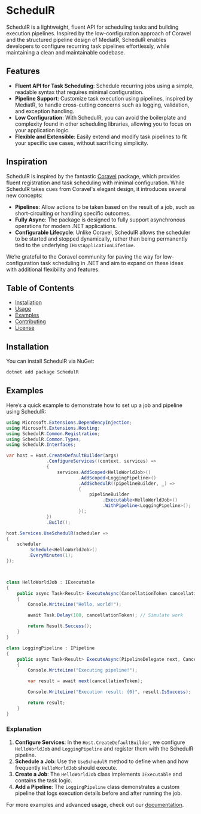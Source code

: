 # SchedulR

SchedulR is a lightweight, fluent API for scheduling tasks and building execution pipelines. Inspired by the low-configuration approach of Coravel and the structured pipeline design of MediatR, SchedulR enables developers to configure recurring task pipelines effortlessly, while maintaining a clean and maintainable codebase.

Features
--------

- **Fluent API for Task Scheduling**: Schedule recurring jobs using a simple, readable syntax that requires minimal configuration.
- **Pipeline Support**: Customize task execution using pipelines, inspired by MediatR, to handle cross-cutting concerns such as logging, validation, and exception handling.
- **Low Configuration**: With SchedulR, you can avoid the boilerplate and complexity found in other scheduling libraries, allowing you to focus on your application logic.
- **Flexible and Extensible**: Easily extend and modify task pipelines to fit your specific use cases, without sacrificing simplicity.

## Inspiration

SchedulR is inspired by the fantastic [Coravel](https://github.com/jamesmh/coravel) package, which provides fluent registration and task scheduling with minimal configuration. While SchedulR takes cues from Coravel's elegant design, it introduces several new concepts:

- **Pipelines**: Allow actions to be taken based on the result of a job, such as short-circuiting or handling specific outcomes.
- **Fully Async**: The package is designed to fully support asynchronous operations for modern .NET applications.
- **Configurable Lifecycle**: Unlike Coravel, SchedulR allows the scheduler to be started and stopped dynamically, rather than being permanently tied to the underlying `IHostApplicationLifetime`.

We’re grateful to the Coravel community for paving the way for low-configuration task scheduling in .NET and aim to expand on these ideas with additional flexibility and features.


## Table of Contents

- [Installation](#installation)
- [Usage](#usage)
- [Examples](#examples)
- [Contributing](#contributing)
- [License](#license)

## Installation

You can install SchedulR via NuGet:

```bash
dotnet add package SchedulR
```

## Examples

Here’s a quick example to demonstrate how to set up a job and pipeline using SchedulR:
```cs
using Microsoft.Extensions.DependencyInjection;
using Microsoft.Extensions.Hosting;
using SchedulR.Common.Registration;
using SchedulR.Common.Types;
using SchedulR.Interfaces;

var host = Host.CreateDefaultBuilder(args)
               .ConfigureServices((context, services) =>
               {
                   services.AddScoped<HelloWorldJob>()
                           .AddScoped<LoggingPipeline>()
                           .AddSchedulR((pipelineBuilder, _) =>
                           {
                               pipelineBuilder
                                    .Executable<HelloWorldJob>()
                                    .WithPipeline<LoggingPipeline>();
                           });
               })
               .Build();

host.Services.UseSchedulR(scheduler =>
{
    scheduler
        .Schedule<HelloWorldJob>()
        .EveryMinutes(1);
});



class HelloWorldJob : IExecutable
{
    public async Task<Result> ExecuteAsync(CancellationToken cancellationToken)
    {
        Console.WriteLine("Hello, world!");

        await Task.Delay(100, cancellationToken); // Simulate work

        return Result.Success();
    }
}

class LoggingPipeline : IPipeline
{
    public async Task<Result> ExecuteAsync(PipelineDelegate next, CancellationToken cancellationToken)
    {
        Console.WriteLine("Executing pipeline!");

        var result = await next(cancellationToken);

        Console.WriteLine("Execution result: {0}", result.IsSuccess);

        return result;
    }
}
```

### Explanation

1. **Configure Services**: In the `Host.CreateDefaultBuilder`, we configure `HelloWorldJob` and `LoggingPipeline` and register them with the SchedulR pipeline.
2. **Schedule a Job**: Use the `UseSchedulR` method to define when and how frequently `HelloWorldJob` should execute.
3. **Create a Job**: The `HelloWorldJob` class implements `IExecutable` and contains the task logic.
4. **Add a Pipeline**: The `LoggingPipeline` class demonstrates a custom pipeline that logs execution details before and after running the job.

For more examples and advanced usage, check out our [documentation](#).






